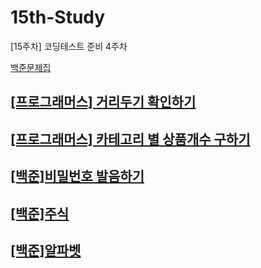 # 15th-Study
[15주차] 코딩테스트 준비 4주차

<a href='https://www.acmicpc.net/workbook/view/15511'>백준문제집<a/>

## [[프로그래머스] 거리두기 확인하기](https://github.com/Solving-this-Problem/15th_study/tree/main/%EA%B1%B0%EB%A6%AC%EB%91%90%EA%B8%B0%20%ED%99%95%EC%9D%B8%ED%95%98%EA%B8%B0)
## [[프로그래머스] 카테고리 별 상품개수 구하기](https://github.com/Solving-this-Problem/15th_study/tree/main/%EC%B9%B4%ED%85%8C%EA%B3%A0%EB%A6%AC%20%EB%B3%84%20%EC%83%81%ED%92%88%EA%B0%9C%EC%88%98%EA%B5%AC%ED%95%98%EA%B8%B0)
## [[백준]비밀번호 발음하기](https://github.com/Solving-this-Problem/15th_study/tree/main/%EB%B9%84%EB%B0%80%EB%B2%88%ED%98%B8%EB%B0%9C%EC%9D%8C%ED%95%98%EA%B8%B0)
## [[백준]주식](https://github.com/Solving-this-Problem/15th_study/tree/main/%EC%A3%BC%EC%8B%9D)
## [[백준]알파벳](https://github.com/Solving-this-Problem/15th_study/tree/main/%EC%95%8C%ED%8C%8C%EB%B2%B3)
